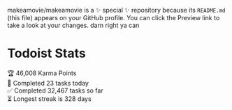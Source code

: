 makeamovie/makeamovie is a ✨ special ✨ repository because its `README.md` (this file) appears on your GitHub profile.
You can click the Preview link to take a look at your changes. darn right ya can

# Todoist Stats

<!-- TODO-IST:START -->
🏆  46,008 Karma Points           
🌸  Completed 23 tasks today           
✅  Completed 32,467 tasks so far           
⏳  Longest streak is 328 days
<!-- TODO-IST:END -->